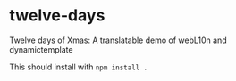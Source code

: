 twelve-days
===========

Twelve days of Xmas: A translatable demo of webL10n and dynamictemplate

This should install with `npm install .`
